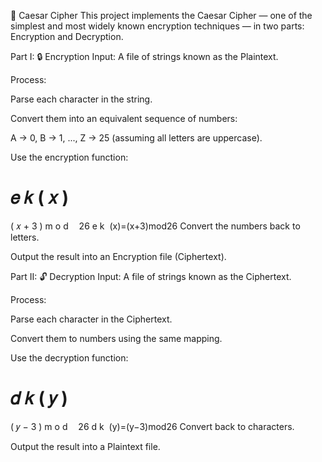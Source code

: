 🔐 Caesar Cipher
This project implements the Caesar Cipher — one of the simplest and most widely known encryption techniques — in two parts: Encryption and Decryption.

Part I: 🔒 Encryption
Input:
A file of strings known as the Plaintext.

Process:

Parse each character in the string.

Convert them into an equivalent sequence of numbers:

A → 0, B → 1, ..., Z → 25 (assuming all letters are uppercase).

Use the encryption function:

𝑒
𝑘
(
𝑥
)
=
(
𝑥
+
3
)
m
o
d
 
 
26
e 
k
​
 (x)=(x+3)mod26
Convert the numbers back to letters.

Output the result into an Encryption file (Ciphertext).

Part II: 🔓 Decryption
Input:
A file of strings known as the Ciphertext.

Process:

Parse each character in the Ciphertext.

Convert them to numbers using the same mapping.

Use the decryption function:

𝑑
𝑘
(
𝑦
)
=
(
𝑦
−
3
)
m
o
d
 
 
26
d 
k
​
 (y)=(y−3)mod26
Convert back to characters.

Output the result into a Plaintext file.

